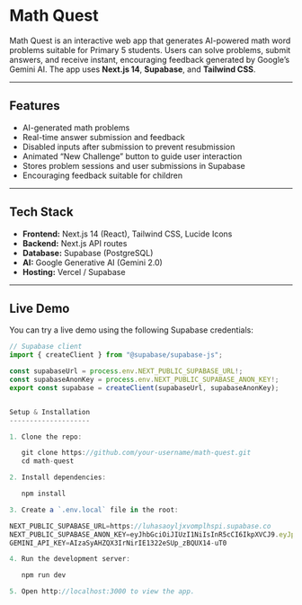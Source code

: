 # Math Quest

Math Quest is an interactive web app that generates AI-powered math word problems suitable for Primary 5 students. Users can solve problems, submit answers, and receive instant, encouraging feedback generated by Google’s Gemini AI. The app uses **Next.js 14**, **Supabase**, and **Tailwind CSS**.

---

## Features

- AI-generated math problems
- Real-time answer submission and feedback
- Disabled inputs after submission to prevent resubmission
- Animated “New Challenge” button to guide user interaction
- Stores problem sessions and user submissions in Supabase
- Encouraging feedback suitable for children

---

## Tech Stack

- **Frontend:** Next.js 14 (React), Tailwind CSS, Lucide Icons
- **Backend:** Next.js API routes
- **Database:** Supabase (PostgreSQL)
- **AI:** Google Generative AI (Gemini 2.0)
- **Hosting:** Vercel / Supabase

---

## Live Demo

You can try a live demo using the following Supabase credentials:

```ts
// Supabase client
import { createClient } from "@supabase/supabase-js";

const supabaseUrl = process.env.NEXT_PUBLIC_SUPABASE_URL!;
const supabaseAnonKey = process.env.NEXT_PUBLIC_SUPABASE_ANON_KEY!;
export const supabase = createClient(supabaseUrl, supabaseAnonKey);


Setup & Installation
--------------------

1. Clone the repo:

   git clone https://github.com/your-username/math-quest.git
   cd math-quest

2. Install dependencies:

   npm install

3. Create a `.env.local` file in the root:

NEXT_PUBLIC_SUPABASE_URL=https://luhasaoyljxvomplhspi.supabase.co
NEXT_PUBLIC_SUPABASE_ANON_KEY=eyJhbGciOiJIUzI1NiIsInR5cCI6IkpXVCJ9.eyJpc3MiOiJzdXBhYmFzZSIsInJlZiI6Imx1aGFzYW95bGp4dm9tcGxoc3BpIiwicm9sZSI6ImFub24iLCJpYXQiOjE3NTkzNzMyNzUsImV4cCI6MjA3NDk0OTI3NX0.uIVJTWvZFo28gPmWDa9fXTJFJblEoDOWO9eDjWnAaTU
GEMINI_API_KEY=AIzaSyAHZQX3IrNirIE1322eSUp_zBQUX14-uT0

4. Run the development server:

   npm run dev

5. Open http://localhost:3000 to view the app.
